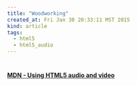 ```yaml
---
title: "Woodworking"
created_at: Fri Jan 30 20:33:11 MST 2015
kind: article
tags:
  - html5
  - html5_audio
---
```


# 

#### [MDN - Using HTML5 audio and video](https://developer.mozilla.org/en-US/docs/Web/Guide/HTML/Using_HTML5_audio_and_video)



